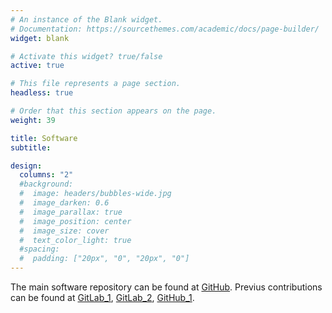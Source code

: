 ```yaml
---
# An instance of the Blank widget.
# Documentation: https://sourcethemes.com/academic/docs/page-builder/
widget: blank

# Activate this widget? true/false
active: true

# This file represents a page section.
headless: true

# Order that this section appears on the page.
weight: 39

title: Software
subtitle:

design:
  columns: "2"
  #background:
  #  image: headers/bubbles-wide.jpg
  #  image_darken: 0.6
  #  image_parallax: true
  #  image_position: center
  #  image_size: cover
  #  text_color_light: true
  #spacing:
  #  padding: ["20px", "0", "20px", "0"]
---
```


The main software repository can be found at [GitHub](https://github.com/marcoromanelli-github). Previus contributions can be found at [GitLab_1](https://gitlab.com/marcoromane.gitlab.public), [GitLab_2](https://gitlab.com/MIPAN/mipan), [GitHub_1](https://github.com/LEAVESrepo/leaves).
